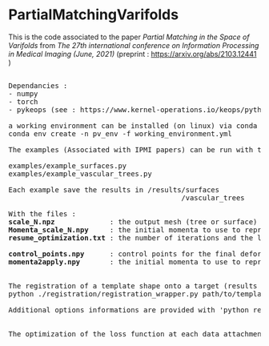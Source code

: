 # PartialMatchingVarifolds
This is the code associated to the paper *Partial Matching in the Space of Varifolds* from *The 27th international conference on Information Processing in Medical Imaging (June, 2021)* (preprint : https://arxiv.org/abs/2103.12441 )

<pre>

Dependancies : 
- numpy
- torch
- pykeops (see : https://www.kernel-operations.io/keops/python/installation.html)

a working environment can be installed (on linux) via conda using:
conda env create -n pv_env -f working_environment.yml

The examples (Associated with IPMI papers) can be run with the scripts :<br/>
examples/example_surfaces.py 
examples/example_vascular_trees.py 

Each example save the results in /results/surfaces 
                                         /vascular_trees  
                                         
With the files :  
<strong>scale_N.npz</strong>             : the output mesh (tree or surface) of the deformation at the different data attachment scales <strong>N</strong>. 
<strong>Momenta_scale_N.npy</strong>     : the initial momenta to use to reproduce the deformation at the different data attachment scales <strong>N</strong>. 
<strong>resume_optimization.txt</strong> : the number of iterations and the loss function value at each data attachment scale <strong>N</strong>.  

<strong>control_points.npy</strong>      : control points for the final deformation.  
<strong>momenta2apply.npy</strong>       : the initial momenta to use to reproduce final deformation. 


The registration of a template shape onto a target (results saved in a given path) can be done with command line:
python ./registration/registration_wrapper.py path/to/template.npz path/to/target.npz path/to/results/ 

Additional options informations are provided with 'python registration_wrapper.py -h'


The optimization of the loss function at each data attachment scale is monitored and saved in /results/surfaces/dict_resume_opt/ 
</pre>
